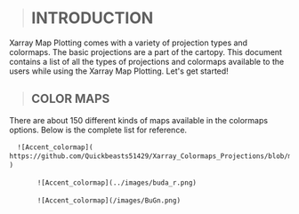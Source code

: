 > # INTRODUCTION

 Xarray Map Plotting comes with a variety of projection types and colormaps. The basic projections are a part of the cartopy. This document contains a list of all the types of   projections and colormaps available to the users while using the Xarray Map Plotting. Let's get started!

> ## COLOR MAPS
There are about 150 different kinds of maps available in the  colormaps options. Below is the complete list for reference.

      ![Accent_colormap]( https://github.com/Quickbeasts51429/Xarray_Colormaps_Projections/blob/main/buda_r.png )
    
           ![Accent_colormap](../images/buda_r.png)
    
           ![Accent_colormap](/images/BuGn.png)
   
